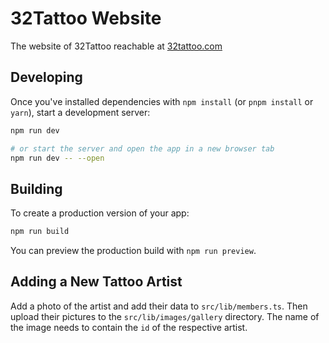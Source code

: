 # 32Tattoo Website

The website of 32Tattoo reachable at [32tattoo.com](https://32tattoo.com)

## Developing

Once you've installed dependencies with `npm install` (or `pnpm install` or `yarn`), start a development server:

```bash
npm run dev

# or start the server and open the app in a new browser tab
npm run dev -- --open
```

## Building

To create a production version of your app:

```bash
npm run build
```

You can preview the production build with `npm run preview`.

## Adding a New Tattoo Artist

Add a photo of the artist and add their data to `src/lib/members.ts`. Then upload their pictures to the `src/lib/images/gallery` directory. The name of the image needs to contain the `id` of the respective artist.
